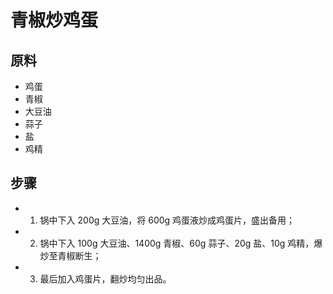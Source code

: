# 青椒炒鸡蛋

## 原料
- 鸡蛋
- 青椒
- 大豆油
- 蒜子
- 盐
- 鸡精

## 步骤
- 1. 锅中下入 200g 大豆油，将 600g 鸡蛋液炒成鸡蛋片，盛出备用；
- 2. 锅中下入 100g 大豆油、1400g 青椒、60g 蒜子、20g 盐、10g 鸡精，爆炒至青椒断生；
- 3. 最后加入鸡蛋片，翻炒均匀出品。